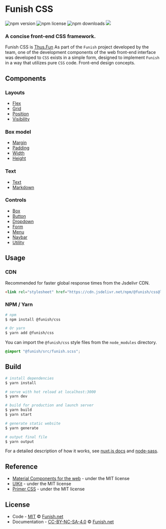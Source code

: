 # Funish CSS

![npm version](https://img.shields.io/npm/v/@funish/css)
![npm license](https://img.shields.io/npm/l/@funish/css)
![npm downloads](https://img.shields.io/npm/dm/@funish/css)
[![](https://data.jsdelivr.com/v1/package/npm/@funish/css/badge)](https://www.jsdelivr.com/package/npm/@funish/css)

### A concise front-end CSS framework.

Funish CSS is [Thus.Fun](https://thus.fun) As part of the `Funish` project developed by the team, one of the development components of the web front-end interface was developed to `CSS` exists in a simple form, designed to implement `Funish` in a way that utilizes pure `CSS` code.  Front-end design concepts.

## Components

### Layouts

* [Flex](/docs/flex.md)
* [Grid](/docs/grid.md)
* [Position](/docs/position.md)
* [Visibility](/docs/visibility.md)

### Box model

* [Margin](/docs/margin.md)
* [Padding](/docs/padding.md)
* [Width](/docs/width.md)
* [Height](/docs/height.md)

### Text

* [Text](/docs/text.md)
* [Markdown](/docs/markdown.md)

### Controls

* [Box](/docs/box.md)
* [Button](/docs/button.md)
* [Dropdown](/docs/dropdown.md)
* [Form](/docs/form.md)
* [Menu](/docs/menu.md)
* [Navbar](/docs/navbar.md)
* [Utility](/docs/utility.md)

## Usage

### CDN

Recommended for faster global response times from the Jsdelivr CDN.

```html
<link rel="stylesheet" href="https://cdn.jsdelivr.net/npm/@funish/css@latest/dist/funish.min.css" />
```

### NPM / Yarn

```bash
# npm
$ npm install @funish/css

# Or yarn
$ yarn add @funish/css
```

You can import the `@funish/css` style files from the `node_modules` directory.

```scss
@import "@funish/src/funish.scss";
```

## Build

```bash
# install dependencies
$ yarn install

# serve with hot reload at localhost:3000
$ yarn dev

# build for production and launch server
$ yarn build
$ yarn start

# generate static website
$ yarn generate

# output final file
$ yarn output
```

For a detailed description of how it works, see [nuxt.js docs](https://nuxtjs.org) and [node-sass](https://github.com/sass/node-sass).

## Reference

* [Material Components for the web](https://github.com/material-components/material-components-web) - under the MIT license
* [UIKit](https://github.com/uikit/uikit) - under the MIT license
* [Primer CSS](https://github.com/primer/css) - under the MIT license

## License

* Code - [MIT](LICENSE) &copy; [Funish.net](https://funish.net/)
* Documentation - [CC-BY-NC-SA-4.0](https://creativecommons.org/licenses/by-nc-sa/4.0/) &copy; [Funish.net](https://funish.net/)